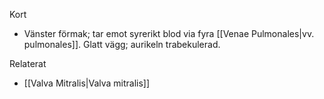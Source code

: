 Kort
- Vänster förmak; tar emot syrerikt blod via fyra [[Venae Pulmonales|vv. pulmonales]]. Glatt vägg; aurikeln trabekulerad.

Relaterat
- [[Valva Mitralis|Valva mitralis]]

